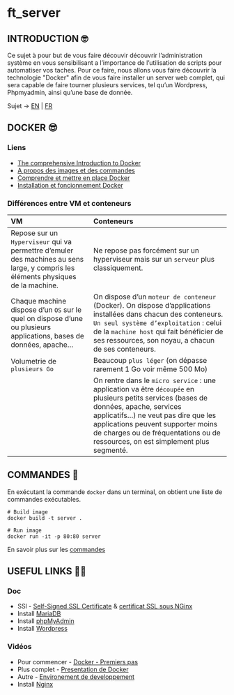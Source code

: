 # ft_server

## INTRODUCTION 🤓

Ce sujet à pour but de vous faire découvir découvrir l’administration système en vous sensibilisant a l’importance de l’utilisation de scripts pour automatiser vos taches. Pour ce faire, nous allons vous faire découvrir la technologie "Docker" afin de vous faire installer un server web complet, qui sera capable de faire tourner plusieurs services, tel qu’un Wordpress, Phpmyadmin, ainsi qu’une base de donnée.

Sujet -> [EN](https://github.com/tinaserra/ft_server/blob/master/links/ft_server_en.pdf) | [FR](https://github.com/tinaserra/ft_server/blob/master/links/ft_server_fr.pdf)

## DOCKER 😎

### Liens

* [The comprehensive Introduction to Docker](http://blog.brew.com.hk/introduction-to-docker/)
* [A propos des images et des commandes](https://www.wanadev.fr/24-tuto-docker-demarrer-docker-partie-2/)
* [Comprendre et mettre en place Docker](https://guillaumebriday.fr/comprendre-et-mettre-en-place-docker)
* [Installation et foncionnement Docker](https://www.ionos.fr/digitalguide/serveur/configuration/tutoriel-docker-installation-et-premiers-pas/)

### Différences entre VM et conteneurs

|VM|Conteneurs|
| :--- | :--- |
|Repose sur un ```Hyperviseur``` qui va permettre d’emuler des machines au sens large, y compris les éléments physiques de la machine.|Ne repose pas forcément sur un hyperviseur mais sur un ```serveur``` plus classiquement.|
|Chaque machine dispose d’un ```OS``` sur le quel on dispose d’une ou plusieurs applications, bases de données, apache…|On dispose d’un ```moteur de conteneur``` (Docker). On dispose d’applications installées dans chacun des conteneurs. ```Un seul système d’exploitation``` : celui de la ```machine host``` qui fait bénéficier de ses ressources, son noyau, a chacun de ses conteneurs.|
|Volumetrie de ```plusieurs Go```|Beaucoup ```plus léger``` (on dépasse rarement 1 Go voir même 500 Mo)|
||On rentre dans le ```micro service``` : une application va être ```découpée``` en plusieurs petits services (bases de données, apache, services applicatifs…) ne veut pas dire que les applications peuvent supporter moins de charges ou de fréquentations ou de ressources, on est simplement plus segmenté.|


## COMMANDES 🦁

En exécutant la commande ```docker``` dans un terminal, on obtient une liste de commandes exécutables.

```
# Build image
docker build -t server .

# Run image
docker run -it -p 80:80 server
```

En savoir plus sur les [commandes](https://www.wanadev.fr/27-tuto-docker-les-commandes-et-docker-partie-3/)


## USEFUL LINKS 🤙🏼

### Doc

* SSl - [Self-Signed SSL Certificate](https://linuxize.com/post/creating-a-self-signed-ssl-certificate/) & [certificat SSL sous NGinx](https://admin-serv.net/blog/670/creer-et-installer-un-certificat-ssl-sous-nginx/)
* Install [MariaDB](https://www.digitalocean.com/community/tutorials/how-to-install-linux-nginx-mariadb-php-lemp-stack-on-debian-10)
* Install [phpMyAdmin](https://www.digitalocean.com/community/tutorials/how-to-install-phpmyadmin-from-source-debian-10)
* Install [Wordpress](https://www.osradar.com/install-wordpress-debian-10/)

### Vidéos

* Pour commencer - [Docker - Premiers pas](https://www.youtube.com/watch?v=fdlZqRZXWOc)
* Plus complet - [Presentation de Docker](https://www.youtube.com/watch?v=XgKOC6X8W28)
* Autre - [Environement de developpement](https://www.youtube.com/watch?v=F9R1EOaA7EA)
* Install [Nginx](https://www.youtube.com/watch?v=YD_exb9aPZU)
